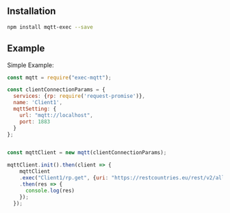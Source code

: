 


<a name="install"></a>
## Installation

```sh
npm install mqtt-exec --save
```

<a name="example"></a>
## Example

Simple Example:

```js
const mqtt = require("exec-mqtt");

const clientConnectionParams = {
  services: {rp: require('request-promise')},
  name: 'Client1',
  mqttSetting: {
    url: "mqtt://localhost",
    port: 1883
  }
};


const mqttClient = new mqtt(clientConnectionParams);

mqttClient.init().then(client => {
    mqttClient
    .exec("Client1/rp.get", {uri: "https://restcountries.eu/rest/v2/all"} , {timeout:  5555})
    .then(res => {
      console.log(res)
    });
  });



```
